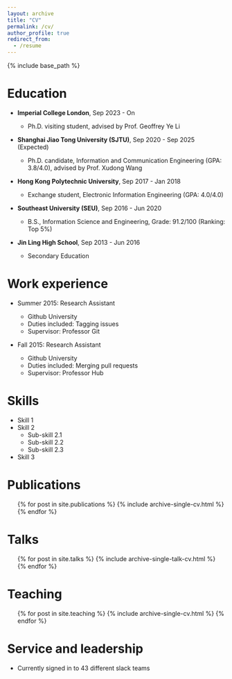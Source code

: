 ```yaml
---
layout: archive
title: "CV"
permalink: /cv/
author_profile: true
redirect_from:
  - /resume
---
```


{% include base_path %}

Education
======
- **Imperial College London**, Sep 2023 - On
  - Ph.D. visiting student, advised by Prof. Geoffrey Ye Li

- **Shanghai Jiao Tong University (SJTU)**, Sep 2020 - Sep 2025 (Expected)
  - Ph.D. candidate, Information and Communication Engineering (GPA: 3.8/4.0), advised by Prof. Xudong Wang

- **Hong Kong Polytechnic University**, Sep 2017 - Jan 2018
  - Exchange student, Electronic Information Engineering (GPA: 4.0/4.0)

- **Southeast University (SEU)**, Sep 2016 - Jun 2020
  - B.S., Information Science and Engineering, Grade: 91.2/100 (Ranking: Top 5%)

- **Jin Ling High School**, Sep 2013 - Jun 2016
  - Secondary Education

Work experience
======
* Summer 2015: Research Assistant
  * Github University
  * Duties included: Tagging issues
  * Supervisor: Professor Git

* Fall 2015: Research Assistant
  * Github University
  * Duties included: Merging pull requests
  * Supervisor: Professor Hub
  
Skills
======
* Skill 1
* Skill 2
  * Sub-skill 2.1
  * Sub-skill 2.2
  * Sub-skill 2.3
* Skill 3

Publications
======
  <ul>{% for post in site.publications %}
    {% include archive-single-cv.html %}
  {% endfor %}</ul>
  
Talks
======
  <ul>{% for post in site.talks %}
    {% include archive-single-talk-cv.html %}
  {% endfor %}</ul>
  
Teaching
======
  <ul>{% for post in site.teaching %}
    {% include archive-single-cv.html %}
  {% endfor %}</ul>
  
Service and leadership
======
* Currently signed in to 43 different slack teams
